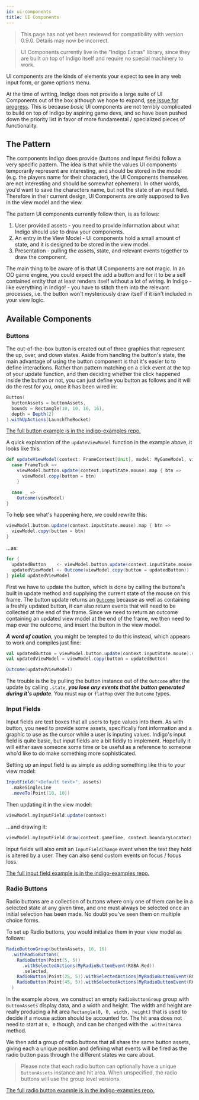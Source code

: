 ```yaml
---
id: ui-components
title: UI Components
---
```


> This page has not yet been reviewed for compatibility with version 0.9.0. Details may now be incorrect.

> UI Components currently live in the "Indigo Extras" library, since they are built on top of Indigo itself and require no special machinery to work.

UI components are the kinds of elements your expect to see in any web input form, or game options menu.

At the time of writing, Indigo does not provide a large suite of UI Components out of the box although we hope to expand, [see issue for progress](https://github.com/PurpleKingdomGames/indigo/issues/41). This is because _basic_ UI components are not terribly complicated to build on top of Indigo by aspiring game devs, and so have been pushed down the priority list in favor of more fundamental / specialized pieces of functionality.

## The Pattern

The components Indigo does provide (buttons and input fields) follow a very specific pattern. The idea is that while the values UI components temporarily represent are interesting, and should be stored in the model (e.g. the players name for their character), the UI Components themselves are not interesting and should be somewhat ephemeral. In other words, you'd want to save the characters name, but not the state of an input field. Therefore in their current design, UI Components are only supposed to live in the view model and the view.

The pattern UI components currently follow then, is as follows:

1. User provided assets - you need to provide information about what Indigo should use to draw your components.
2. An entry in the View Model - UI components hold a small amount of state, and it is designed to be stored in the view model.
3. Presentation - pulling the assets, state, and relevant events together to draw the component.

The main thing to be aware of is that UI Components are not magic. In an OO game engine, you could expect the add a button and for it to be a self contained entity that at least renders itself without a lot of wiring. In Indigo - like everything in Indigo! - you have to stitch them into the relevant processes, i.e. the button won't mysteriously draw itself if it isn't included in your view logic.

## Available Components

### Buttons

The out-of-the-box button is created out of three graphics that represent the up, over, and down states. Aside from handling the button's state, the main advantage of using the button component is that it's easier to to define interactions. Rather than pattern matching on a click event at the top of your update function, and then deciding whether the click happened inside the button or not, you can just define you button as follows and it will do the rest for you, once it has been wired in:

```scala
Button(
  buttonAssets = buttonAssets,
  bounds = Rectangle(10, 10, 16, 16),
  depth = Depth(2)
).withUpActions(LaunchTheRocket)
```

[The full button example is in the indigo-examples repo.](https://github.com/PurpleKingdomGames/indigo-examples/tree/master/examples/button)

A quick explanation of the `updateViewModel` function in the example above, it looks like this:

```scala
def updateViewModel(context: FrameContext[Unit], model: MyGameModel, viewModel: MyViewModel): GlobalEvent => Outcome[MyViewModel] = {
  case FrameTick =>
    viewModel.button.update(context.inputState.mouse).map { btn =>
      viewModel.copy(button = btn)
    }

  case _ =>
    Outcome(viewModel)
}
```

To help see what's happening here, we could rewrite this:

```scala
viewModel.button.update(context.inputState.mouse).map { btn =>
  viewModel.copy(button = btn)
}
```

...as:

```scala
for {
  updatedButton    <- viewModel.button.update(context.inputState.mouse)
  updatedViewModel <- Outcome(viewModel.copy(button = updatedButton))
} yield updatedViewModel
```

First we have to update the button, which is done by calling the buttons's built in update method and supplying the current state of the mouse on this frame. The button update returns an [`Outcome`](gameloop/outcome.md) because as well as containing a freshly updated button, it can also return events that will need to be collected at the end of the frame. Since we need to return an outcome containing an updated view model at the end of the frame, we then need to map over the outcome, and insert the button in the view model.

***A word of caution***, you might be tempted to do this instead, which appears to work and compiles just fine:

```scala
val updatedButton = viewModel.button.update(context.inputState.mouse).state
val updatedViewModel = viewModel.copy(button = updatedButton)

Outcome(updatedViewModel)
```

The trouble is the by pulling the button instance out of the `Outcome` after the update by calling `.state`, ***you lose any events that the button generated during it's update***. You must `map` or `flatMap` over the `Outcome` types.

### Input Fields

Input fields are text boxes that all users to type values into them. As with button, you need to provide some assets, specifically font information and a graphic to use as the cursor while a user is inputing values. Indigo's input field is quite basic, but input fields are a bit fiddly to implement. Hopefully it will either save someone some time or be useful as a reference to someone who'd like to do make something more sophisticated.

Setting up an input field is as simple as adding something like this to your view model:

```scala
InputField("<Default text>", assets)
  .makeSingleLine
  .moveTo(Point(10, 10))
```

Then updating it in the view model:

```scala
viewModel.myInputField.update(context)
```

...and drawing it:

```scala
viewModel.myInputField.draw(context.gameTime, context.boundaryLocator)
```

Input fields will also emit an `InputFieldChange` event when the text they hold is altered by a user. They can also send custom events on focus / focus loss.

[The full input field example is in the indigo-examples repo.](https://github.com/PurpleKingdomGames/indigo-examples/tree/master/examples/inputfield)

### Radio Buttons

Radio buttons are a collection of buttons where only one of them can be in a selected state at any given time, and one must always be selected once an initial selection has been made. No doubt you've seen them on multiple choice forms.

To set up Radio buttons, you would initialize them in your view model as follows:

```scala
RadioButtonGroup(buttonAssets, 16, 16)
  .withRadioButtons(
    RadioButton(Point(5, 5))
      .withSelectedActions(MyRadioButtonEvent(RGBA.Red))
      .selected,
    RadioButton(Point(25, 5)).withSelectedActions(MyRadioButtonEvent(RGBA.Green)),
    RadioButton(Point(45, 5)).withSelectedActions(MyRadioButtonEvent(RGBA.Blue))
  )
```

In the example above, we construct an empty `RadioButtonGroup` group with `ButtonAssets` display data, and a width and height. The width and height are really producing a hit area `Rectangle(0, 0, width, height)` that is used to decide if a mouse action should be accounted for. The hit area does not need to start at `0, 0` though, and can be changed with the `.withHitArea` method.

We then add a group of radio buttons that all share the same button assets, giving each a unique position and defining what events will be fired as the radio button pass through the different states we care about.

> Please note that each radio button can optionally have a unique `ButtonAssets` instance and hit area. When unspecified, the radio buttons will use the group level versions.

[The full radio button example is in the indigo-examples repo.](https://github.com/PurpleKingdomGames/indigo-examples/tree/master/examples/radio)
